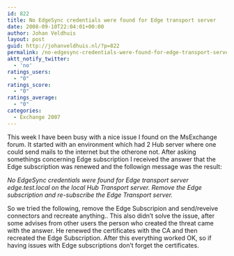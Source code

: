 ```yaml
---
id: 822
title: No EdgeSync credentials were found for Edge transport server
date: 2008-09-10T22:04:01+00:00
author: Johan Veldhuis
layout: post
guid: http://johanveldhuis.nl/?p=822
permalink: /no-edgesync-credentials-were-found-for-edge-transport-server/
aktt_notify_twitter:
  - 'no'
ratings_users:
  - "0"
ratings_score:
  - "0"
ratings_average:
  - "0"
categories:
  - Exchange 2007
---
```

This week I have been busy with a nice issue I found on the MsExchange forum. It started with an environment which had 2 Hub server where one could send mails to the internet but the otherone not. After asking somethings concerning Edge subscription I received the answer that the Edge subscription was renewed and the followign message was the result:

_No EdgeSync credentials were found for Edge transport server edge.test.local on the local Hub Transport server. Remove the Edge subscription and re-subscribe the Edge Transport server._

So we tried the following, remove the Edge Subscripion and send/reveive connectors and recreate anything.. This also didn&#8217;t solve the issue, after some advises from other users the person who created the threat came with the answer. He renewed the certificates with the CA and then recreated the Edge Subscription. After this everything worked OK, so if having issues with Edge subscriptions don&#8217;t forget the certificates.